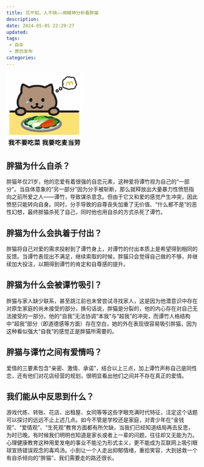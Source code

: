 ```yaml
---
title: 花不知，人不晓——用精神分析看胖猫
description:
date: 2024-05-05 22:29:27
updated:
tags:
 - 自杀
 - 原创发布
categories:
---
```

<img src="/images/花不知人不晓用精神分析看胖猫/pangmao.JPG" width="200">

##  胖猫为什么自杀？

胖猫年仅21岁，他的恋爱有着很强的自恋元素，这种爱将谭竹视为自己的“一部分”。当自体意象的“另一部分”因为分手被斩断，那么就释放出大量暴力性愤怒指向之前所爱之人——谭竹，导致谋杀意念。但由于它又和爱的感觉产生冲突，因此愤怒只能转向自身。同时，分手导致的自尊丧失加重了无价值、“什么都不是”的恶性幻想，最终胖猫杀死了自己，同时他也用自杀的方式杀死了谭竹。

## 胖猫为什么会执着于付出？

胖猫将自己对爱的需求投射到了谭竹身上，对谭竹的付出本质上是希望得到相同的反馈。当谭竹表现出不满足，继续索取的时候，胖猫只会觉得自己做的不够，并继续加大投注，以期得到谭竹的肯定和自尊感的提升。

## 胖猫为什么会被谭竹吸引？

胖猫与家人缺少联系，甚至跳江前也未曾尝试寻找家人，这是因为他潜意识中存在对原生家庭的尚未接受的部分，换句话说，胖猫是分裂的，他的内心存在对自己无法接受的一部分。他的“自我”无法协调“本我”与“超我”的冲突，而谭竹人格结构中“超我”部分（即道德感等方面）存在空白，她的外在表现很容易吸引胖猫，因为这种看似强大“自我”的感觉正是胖猫所需要的。

## 胖猫与谭竹之间有爱情吗？

爱情的三要素包含“亲密、激情、承诺”，结合以上三点，加上谭竹声称自己是同性恋，还有他们对花店经营的规划，很明显看出他们之间并不存在真正的爱情。


## 我们能从中反思到什么？ 

游戏代练、转账、花店、出租屋、女同等等这些字眼充满时代特征，注定这个话题可以探讨的远远不止上述几点。如今不管是学校还是家庭，对青少年在“金钱观”、“爱情观”、“生死观”教育方面都有所欠缺，当我们已经知道结局再去反思，为时已晚。有时候我们明明也知道是家长或者上一辈的问题，往往却又无能为力。心理健康教育这种用爱发电的事业不能沦为形式主义，更不能成为互联网上吸引眼球宣扬错误观念的毒鸡汤。小到让一个人走出抑郁情绪，重拾笑容，大到拯救一个有自杀倾向的“胖猫”，我们需要走的路还很长。